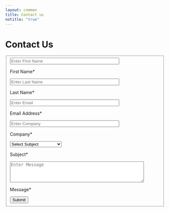```yaml
---
layout: common
title: Contact us
notitle: "true"
---
```

<script type="text/javascript">

    function validateContactForm(form) {
        var firstName = $('input[name=first-name]', form).val();
        var lastName = $('input[name=last-name]', form).val();
        var email = $('input[name=email]', form).val();
        var company = $('input[name=company]', form).val();
        var subject = $('select[name=subject]', form).val();
        var message = $('textarea[name=message]', form).val();
        
        if (!validateValue('First Name', firstName)) {
            return false;
        }
        if (!validateValue('Last Name', lastName)) {
            return false;
        }
        if (!validateValue('Email Address', email)) {
            return false;
        }
        
        var emailExp = /^[a-zA-Z0-9._%-]+@[a-zA-Z0-9.-]+\.[a-zA-Z]{2,4}$/;
        if(email.match(emailExp)==null) {
            window.alert("Entered Email Address is not valid.");
            return false; 
        }
        
        if (!validateValue('Company', company)) {
            return false;
        }
        
        if (isEmpty(subject)) {
            window.alert("Please select Subject.");
            return false;
        }
        
        /*if (subject === 'Please Select') {
            window.alert("Please select Subject.");
            return false;
        }*/
        
        if (!validateValue('Message', message)) {
            return false;
        }
        return true;
    }
    
    function validateValue(name, val) {
        if (isEmpty(val)) {
            window.alert("Please fill '" + name + "' field.");
            return false;
        }
        return true;
    }
    
    function isEmpty(val) {
        return val === undefined || val === null || val.trim().length == 0;
    }

</script>
<h1 class="contact-us-title">Contact Us</h1>
<div class="background">
    <div class="main1"></div><div class="small1"></div><div class="small2"></div><div class="small3"></div><div class="small4"></div>
</div>
<form id="ContactUs" method="post" class="contact-form" onsubmit="return validateContactForm(this)">
    <fieldset>
        <div class="form-section">
            <div class="form-element first half">
                <label for="first-name">
                    <input class="form-control" value="" placeholder="Enter First Name" name="first-name" type="text" size="40" maxlength="50">
                    <p>First Name*</p>
                </label>
            </div>
            <div class="form-element half">
                <label for="last-name">
                    <input class="form-control" value="" placeholder="Enter Last Name" name="last-name" type="text" size="40" maxlength="50">
                    <p>Last Name*</p>
                </label>
            </div>
            <div class="form-element first half">
                <label for="email">
                    <input class="form-control" value="" placeholder="Enter Email" name="email" type="email" size="40" maxlength="80">
                    <p>Email Address*</p>
                </label>
            </div>
            <div class="form-element half">
                <label for="company">
                    <input class="form-control" value="" placeholder="Enter Company" name="company" type="text" size="40" maxlength="80">
                    <p>Company*</p>
                </label>
            </div>
            <div class="form-element">
                <label for="subject" class="select-label">
                    <select class="form-control select" name="subject">
                        <option value="" disabled selected>Select Subject</option>
                        <option value="Technical Support">Technical Support</option>
                        <option value="ThingsBoard Products">ThingsBoard Products</option>
                        <option value="Deployment Options">Deployment Options</option>
                        <option value="Training">Training</option>
                        <option value="Professional Services">Professional Services</option>
                        <option value="Partnership">Partnership</option>
                        <option value="Press or Analyst Inquiry">Press or Analyst Inquiry</option>
                        <option value="General Feedback">General Feedback</option>
                        <option value="Other">Other</option>
                    </select>
                    <p>Subject*</p>
                </label>
            </div>
            <div class="form-element">
                <label for="message">
                    <textarea class="form-control text-area" placeholder="Enter Message" name="message" cols="50" rows="4" maxlength="3000"></textarea>
                    <p class="text-area-label">Message*</p>
                </label>
            </div>
            <input type="hidden" name="_next" value="/docs/contact-us-thanks/">
            <input type="text" name="_gotcha" style="display:none">
        </div>
        <div class="submit-button-container">
             <input class="button" value="Submit" type="submit">
        </div>
    </fieldset>
</form>

<script type="text/javascript">

    var contactform =  document.getElementById('ContactUs');
    contactform.setAttribute('action', 'https://formspree.io/f/xbjvbeln');

    jqueryDefer(
        function () {
            $( document ).ready(function() {
               /*  $('html, body').animate({
                            scrollTop: $('#ContactUs').offset().top - 200
                          }, 0);*/
                 $('#ContactUs .form-element .form-control').addClass("input--empty");
                 $('#ContactUs .form-element .form-control').on('input', function() {
                      if( !$(this).val() ) {
                         $(this).addClass("input--empty");
                      } else {
                         $(this).removeClass("input--empty");
                      }
                 });
                 
                 $.urlParam = function (name) {
                     var results = new RegExp('[\?&]' + name + '=([^&#]*)').exec(window.location.href);
                     return results ? results[1] : null;
                 };
                 var subjectValue = $.urlParam('subject');
                 if (subjectValue != undefined && subjectValue.trim().length > 0) {                    
                    $('#ContactUs select[name=subject]').val(decodeURIComponent(subjectValue));
                    $('#ContactUs select[name=subject]').removeClass("input--empty");
                 }
            });
        }
    );
</script>
